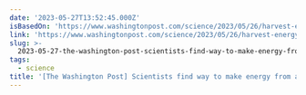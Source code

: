 ```yaml
---
date: '2023-05-27T13:52:45.000Z'
isBasedOn: 'https://www.washingtonpost.com/science/2023/05/26/harvest-energy-thin-air'
link: 'https://www.washingtonpost.com/science/2023/05/26/harvest-energy-thin-air'
slug: >-
  2023-05-27-the-washington-post-scientists-find-way-to-make-energy-from-air-using-nea
tags:
  - science
title: '[The Washington Post] Scientists find way to make energy from air using nea'
---
```


